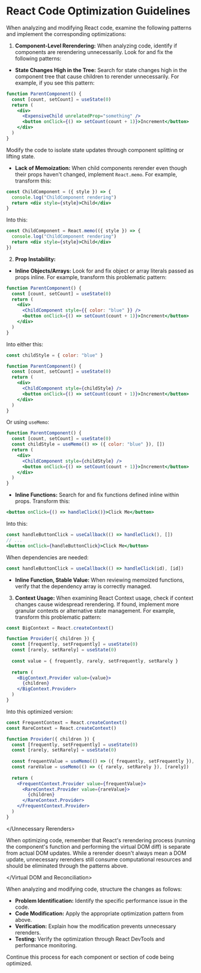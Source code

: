 # React Code Optimization Guidelines

When analyzing and modifying React code, examine the following patterns and implement the corresponding optimizations:

<Unnecessary Rerenders>

1. **Component-Level Rerendering:** When analyzing code, identify if components are rerendering unnecessarily. Look for and fix the following patterns:

- **State Changes High in the Tree:** Search for state changes high in the component tree that cause children to rerender unnecessarily. For example, if you see this pattern:

```jsx
function ParentComponent() {
  const [count, setCount] = useState(0)
  return (
    <div>
      <ExpensiveChild unrelatedProp="something" />
      <button onClick={() => setCount(count + 1)}>Increment</button>
    </div>
  )
}
```

Modify the code to isolate state updates through component splitting or lifting state.

- **Lack of Memoization:** When child components rerender even though their props haven't changed, implement `React.memo`. For example, transform this:

```jsx
const ChildComponent = ({ style }) => {
  console.log("ChildComponent rendering")
  return <div style={style}>Child</div>
}
```

Into this:

```jsx
const ChildComponent = React.memo(({ style }) => {
  console.log("ChildComponent rendering")
  return <div style={style}>Child</div>
})
```

2. **Prop Instability:**

- **Inline Objects/Arrays:** Look for and fix object or array literals passed as props inline. For example, transform this problematic pattern:

```jsx
function ParentComponent() {
  const [count, setCount] = useState(0)
  return (
    <div>
      <ChildComponent style={{ color: "blue" }} />
      <button onClick={() => setCount(count + 1)}>Increment</button>
    </div>
  )
}
```

Into either this:

```jsx
const childStyle = { color: "blue" }

function ParentComponent() {
  const [count, setCount] = useState(0)
  return (
    <div>
      <ChildComponent style={childStyle} />
      <button onClick={() => setCount(count + 1)}>Increment</button>
    </div>
  )
}
```

Or using `useMemo`:

```jsx
function ParentComponent() {
  const [count, setCount] = useState(0)
  const childStyle = useMemo(() => ({ color: "blue" }), [])
  return (
    <div>
      <ChildComponent style={childStyle} />
      <button onClick={() => setCount(count + 1)}>Increment</button>
    </div>
  )
}
```

- **Inline Functions:** Search for and fix functions defined inline within props. Transform this:

```jsx
<button onClick={() => handleClick()}>Click Me</button>
```

Into this:

```jsx
const handleButtonClick = useCallback(() => handleClick(), [])
// ...
<button onClick={handleButtonClick}>Click Me</button>
```

When dependencies are needed:

```jsx
const handleButtonClick = useCallback(() => handleClick(id), [id])
```

- **Inline Function, Stable Value:** When reviewing memoized functions, verify that the dependency array is correctly managed.

3. **Context Usage:** When examining React Context usage, check if context changes cause widespread rerendering. If found, implement more granular contexts or alternative state management. For example, transform this problematic pattern:

```jsx
const BigContext = React.createContext()

function Provider({ children }) {
  const [frequently, setFrequently] = useState(0)
  const [rarely, setRarely] = useState(0)
  
  const value = { frequently, rarely, setFrequently, setRarely }
  
  return (
    <BigContext.Provider value={value}>
      {children}
    </BigContext.Provider>
  )
}
```

Into this optimized version:

```jsx
const FrequentContext = React.createContext()
const RareContext = React.createContext()

function Provider({ children }) {
  const [frequently, setFrequently] = useState(0)
  const [rarely, setRarely] = useState(0)
  
  const frequentValue = useMemo(() => ({ frequently, setFrequently }), [frequently])
  const rareValue = useMemo(() => ({ rarely, setRarely }), [rarely])
  
  return (
    <FrequentContext.Provider value={frequentValue}>
      <RareContext.Provider value={rareValue}>
        {children}
      </RareContext.Provider>
    </FrequentContext.Provider>
  )
}
```

</Unnecessary Rerenders>

<Virtual DOM and Reconciliation>

When optimizing code, remember that React's rerendering process (running the component's function and performing the virtual DOM diff) is separate from actual DOM updates. While a rerender doesn't always mean a DOM update, unnecessary rerenders still consume computational resources and should be eliminated through the patterns above.

</Virtual DOM and Reconciliation>

When analyzing and modifying code, structure the changes as follows:

- **Problem Identification:** Identify the specific performance issue in the code.
- **Code Modification:** Apply the appropriate optimization pattern from above.
- **Verification:** Explain how the modification prevents unnecessary rerenders.
- **Testing:** Verify the optimization through React DevTools and performance monitoring.

Continue this process for each component or section of code being optimized.
